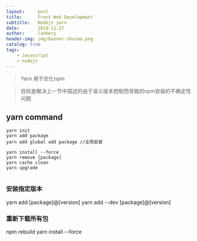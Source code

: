 ```yaml
---
layout:     post
title:      Front Web Development 
subtitle:   Nodejs yarn
date:       2019-11-27
author:     lanbery
header-img: img/banner-shuimo.png
catalog: true
tags:
    - Javascript
    - nodejs  
---
```


> Yarn 用于优化npm

> 目标是解决上一节中描述的由于语义版本控制而导致的npm安装的不确定性问题

## yarn command

``` shell
yarn init
yarn add package
yarn add global add package //全局安装

yarn install --force
yarn remove [package]
yarn cache clean
yarn upgrade


```

### 安装指定版本
  
  yarn add [package]@[version]
  yarn add --dev [package]@[version]

### 重新下载所有包

  npm rebuild
  yarn install --force

